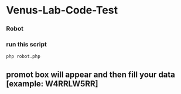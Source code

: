 # Venus-Lab-Code-Test
### Robot
### run this script
```
php robot.php
```
## promot box will appear and then fill your data [example: W4RRLW5RR]

